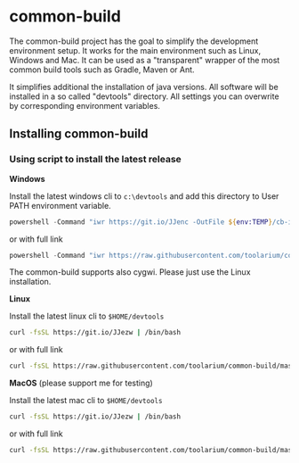 # common-build

The common-build project has the goal to simplify the development environment setup. It works for the main environment such as Linux, Windows and Mac.
It can be used as a "transparent" wrapper of the most common build tools such as Gradle, Maven or Ant.

It simplifies additional the installation of java versions. All software will be installed in a so called "devtools" directory. All settings you can overwrite
by corresponding environment variables.



## Installing common-build

### Using script to install the latest release

**Windows**

Install the latest windows cli to `c:\devtools` and add this directory to User PATH environment variable.

```powershell
powershell -Command "iwr https://git.io/JJenc -OutFile ${env:TEMP}/cb-install.bat" & %TEMP%\cb-install.bat
```
or with full link
```powershell
powershell -Command "iwr https://raw.githubusercontent.com/toolarium/common-build/master/bin/cb-install.bat -OutFile ${env:TEMP}/cb-install.bat" & %TEMP%\cb-install.bat
```
The common-build supports also cygwi. Please just use the Linux installation.


**Linux**

Install the latest linux cli to `$HOME/devtools`

```bash
curl -fsSL https://git.io/JJezw | /bin/bash
```

or with full link
```bash
curl -fsSL https://raw.githubusercontent.com/toolarium/common-build/master/bin/cb-install | /bin/bash
```

**MacOS** (please support me for testing)

Install the latest mac cli to `$HOME/devtools`

```bash
curl -fsSL https://git.io/JJezw | /bin/bash
```

or with full link
```bash
curl -fsSL https://raw.githubusercontent.com/toolarium/common-build/master/bin/cb-install | /bin/bash
```
